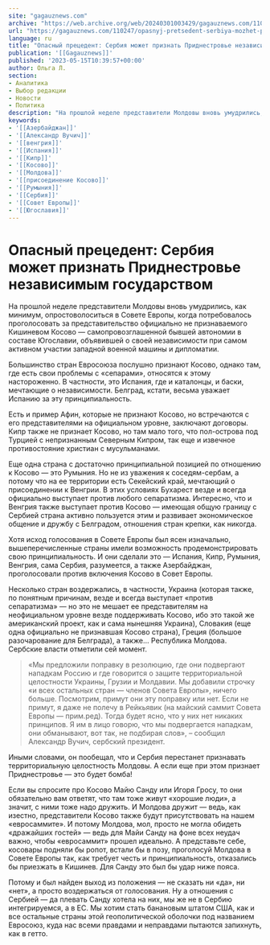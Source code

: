 ```yaml
---
site: "gagauznews.com"
archive: "https://web.archive.org/web/20240301003429/gagauznews.com/110247/opasnyj-pretsedent-serbiya-mozhet-priznat-pridnestrove-nezavisimym-gosudarstvom.html"
url: "https://gagauznews.com/110247/opasnyj-pretsedent-serbiya-mozhet-priznat-pridnestrove-nezavisimym-gosudarstvom.html"
language: ru
title: "Опасный прецедент: Сербия может признать Приднестровье независимым государством"
publication: '[[Gagauznews]]'
published: '2023-05-15T10:39:57+00:00'
author: Ольга Л.
section:
- Аналитика
- Выбор редакции
- Новости
- Политика
description: "На прошлой неделе представители Молдовы вновь умудрились, как минимум, опростоволоситься в Совете Европы, когда потребовалось проголосовать за представительство официально не признаваемого Кишиневом Косово — самопровозглашенной бывшей автономии в составе Югославии, объявившей о своей независимости при самом активном участии западной военной машины и дипломатии. Большинство стран Евросоюза послушно признают Косово, однако там, где есть свои проблемы с «сепарами», относятся к этому настороженно. В частности, это Испания, где и каталонцы, и баски, мечтающие о независимости. Белград, кстати, весьма уважает Испанию за эту принципиальность. Есть и пример Афин, которые не признают Косово, но встречаются с его представителями на официальном уровне, заключают договоры. Кипр […]"
keywords:
- '[[Азербайджан]]'
- '[[Александр Вучич]]'
- '[[венгрия]]'
- '[[Испания]]'
- '[[Кипр]]'
- '[[Косово]]'
- '[[Молдова]]'
- '[[присоединение Косово]]'
- '[[Румыния]]'
- '[[Сербия]]'
- '[[Совет Европы]]'
- '[[Югославия]]'
---
```


# Опасный прецедент: Сербия может признать Приднестровье независимым государством

На прошлой неделе представители Молдовы вновь умудрились, как минимум, опростоволоситься в Совете Европы, когда потребовалось проголосовать за представительство официально не признаваемого Кишиневом Косово — самопровозглашенной бывшей автономии в составе Югославии, объявившей о своей независимости при самом активном участии западной военной машины и дипломатии.

Большинство стран Евросоюза послушно признают Косово, однако там, где есть свои проблемы с «сепарами», относятся к этому настороженно. В частности, это Испания, где и каталонцы, и баски, мечтающие о независимости. Белград, кстати, весьма уважает Испанию за эту принципиальность.

Есть и пример Афин, которые не признают Косово, но встречаются с его представителями на официальном уровне, заключают договоры. Кипр также не признает Косово, но там мало того, что пол-острова под Турцией с непризнанным Северным Кипром, так еще и извечное противостояние христиан с мусульманами.

Еще одна страна с достаточно принципиальной позицией по отношению к Косово — это Румыния. Но не из уважения к соседям-сербам, а потому что на ее территории есть Секейский край, мечтающий о присоединении к Венгрии. В этих условиях Бухарест везде и всегда официально выступает против любого сепаратизма. Интересно, что и Венгрия также выступает против Косово — имеющая общую границу с Сербией страна активно пользуется этим и развивает экономическое общение и дружбу с Белградом, отношения стран крепки, как никогда.

Хотя исход голосования в Совете Европы был ясен изначально, вышеперечисленные страны имели возможность продемонстрировать свою принципиальность. И они сделали это — Испания, Кипр, Румыния, Венгрия, сама Сербия, разумеется, а также Азербайджан, проголосовали против включения Косово в Совет Европы.

Несколько стран воздержались, в частности, Украина (которая также, по понятным причинам, везде и всегда выступает «против сепаратизма» — но это не мешает ее представителям на неофициальном уровне везде поддерживать Косово, ибо это такой же американский проект, как и сама нынешняя Украина), Словакия (еще одна официально не признавшая Косово страна), Греция (большое разочарование для Белграда), а также… Республика Молдова. Сербские власти отметили сей момент.

> «Мы предложили поправку в резолюцию, где они подвергают нападкам Россию и где говорится о защите территориальной целостности Украины, Грузии и Молдавии. Мы добавили строчку «и всех остальных стран — членов Совета Европы», ничего больше. Посмотрим, примут они эту поправку или нет. Если не примут, я даже не полечу в Рейкьявик (на майский саммит Совета Европы — прим.ред). Тогда будет ясно, что у них нет никаких принципов. Я им в лицо говорю, что мы подвергается нападкам, они обманывают, вот так, не подбирая слов», – сообщил Александр Вучич, сербский президент.

Иными словами, он пообещал, что и Сербия перестанет признавать территориальную целостность Молдовы. А если еще при этом признает Приднестровье — это будет бомба!

Если вы спросите про Косово Майю Санду или Игоря Гросу, то они обязательно вам ответят, что там тоже живут «хорошие люди», а значит, с ними тоже надо дружить. И Молдова дружит — ведь, как изестно, представители Косово также будут присутствовать на нашем «евросаммите». И потому Молдова, мол, просто не могла обидеть «дражайших гостей» — ведь для Майи Санду на фоне всех неудач важно, чтобы «евросаммит» прошел идеально. А представьте себе, косовары подняли бы ропот, встали бы в позу, проголосуй Молдова в Совете Европы так, как требует честь и принципиальность, отказались бы приезжать в Кишинев. Для Санду это был бы удар ниже пояса.

Потому и был найден выход из положения — не сказать ни «да», ни «нет», а просто воздержаться от голосования. Ну а отношения с Сербией — да плевать Санду хотела на них, мы же не в Сербию интегрируемся, а в ЕС. Мы хотим стать банановым штатом США, как и все остальные страны этой геополитической оболочки под названием Евросоюз, куда нас всеми правдами и неправдами пытаются запихнуть, как в гетто.